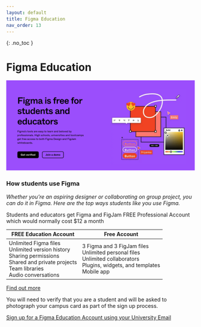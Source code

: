```yaml
---
layout: default
title: Figma Education
nav_order: 13
---
```


{: .no_toc }

# Figma Education

![](images/figma_ed.png)

### How students use Figma
*Whether you’re an aspiring designer or collaborating on group project, you can do it in Figma. Here are the top ways students like you use Figma.*

Students and educators get Figma and FigJam FREE Professional Account which would normally cost $12 a month

| FREE Education Account                                       | Free Account                                                 |
| ------------------------------------------------------------ | ------------------------------------------------------------ |
| Unlimited Figma files <br />Unlimited version history <br />Sharing permissions <br />Shared and private projects <br />Team libraries <br />Audio conversations | 3 Figma and 3 FigJam files <br />Unlimited personal files <br />Unlimited collaborators <br />Plugins, widgets, and templates <br />Mobile app |

[Find out more](https://www.figma.com/education/students/)


You will need to verify that you are a student and will be asked to photograph your campus card as part of the sign up process.

[Sign up for a Figma Education Account using your University Email](https://www.figma.com/education/)





